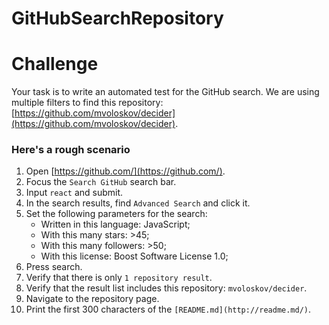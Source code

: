 # GitHubSearchRepository

# Challenge

Your task is to write an automated test for the GitHub search. We are using multiple filters to find this repository: [https://github.com/mvoloskov/decider](https://github.com/mvoloskov/decider).

### Here's a rough scenario

1. Open [https://github.com/](https://github.com/).
2. Focus the `Search GitHub` search bar.
3. Input `react` and submit.
4. In the search results, find `Advanced Search` and click it.
5. Set the following parameters for the search:
    - Written in this language: JavaScript;
    - With this many stars: >45;
    - With this many followers: >50;
    - With this license: Boost Software License 1.0;
6. Press search.
7. Verify that there is only `1 repository result`.
8. Verify that the result list includes this repository: `mvoloskov/decider`.
9. Navigate to the repository page.
10. Print the first 300 characters of the `[README.md](http://readme.md/)`.
